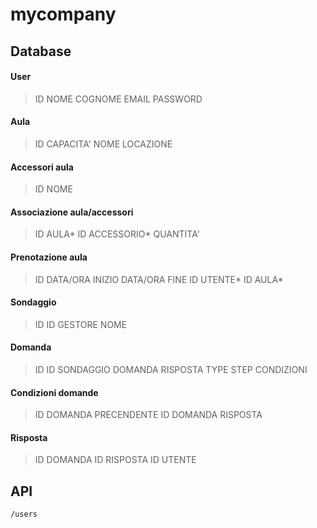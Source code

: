 # mycompany

## Database

#### User
> ID
> NOME
> COGNOME
> EMAIL
> PASSWORD

#### Aula

> ID
> CAPACITA'
> NOME
> LOCAZIONE

#### Accessori aula

> ID
> NOME

#### Associazione aula/accessori

> ID AULA*
> ID ACCESSORIO*
> QUANTITA'

#### Prenotazione aula

> ID
> DATA/ORA INIZIO
> DATA/ORA FINE
> ID UTENTE*
> ID AULA*

#### Sondaggio

> ID
> ID GESTORE
> NOME

#### Domanda

> ID
> ID SONDAGGIO
> DOMANDA
> RISPOSTA
> TYPE
> STEP
> CONDIZIONI

#### Condizioni domande

> ID DOMANDA PRECENDENTE
> ID DOMANDA
> RISPOSTA

#### Risposta

> ID DOMANDA
> ID RISPOSTA
> ID UTENTE

## API
    /users



<!--stackedit_data:
eyJoaXN0b3J5IjpbODQ1MzYxMzA0LDY3MDE0MTk1MywtOTk1OD
I4NTU3LC01ODMwNjIyMDgsLTg2NjU4NDc2Nyw5NjIzOTE4NDMs
MTM3MzI4NzcyOSwxMTM1NzA3ODI3LC0xNjI5ODUwNTY3LDgwNj
g1MzE3NF19
-->